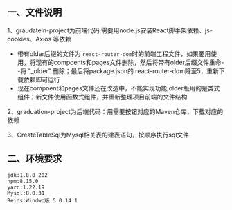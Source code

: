 ## 一、文件说明

1、graudatein-project为前端代码:需要用node.js安装React脚手架依赖、js-cookies、Axios 等依赖

- 带有older后缀的文件为 ``react-router-dom``时的前端工程文件，如果要用使用，将现有的compoents和pages文件删除，然后将带有older后缀文件重命--将 "_older" 删除；最后将package.json的 react-router-dom降至5，重新下载依赖即可运行
- 现在compoent和pages文件还在改造中，不能实现功能,older版用的是类式组件；新文件使用函数式组件，并重新整理项目前端的文件结构

2、graduation-project为后端代码：用需要按钮对应的Maven仓库，下载对应的依赖

3、CreateTableSql为Mysql相关表的建表语句，按顺序执行sql文件

## 二、环境要求

```
jdk:1.8.0_202
npm:8.15.0
yarn:1.22.19
Mysql:8.0.31
Reids:Windwo版 5.0.14.1
```
